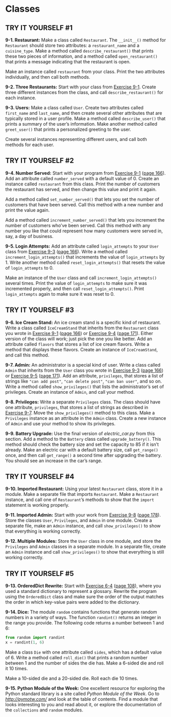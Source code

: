 

# Classes


## TRY IT YOURSELF #1

<span id="ch9exe1"></span>**9-1. Restaurant:** Make a class called
`Restaurant`. The `__init__()` method for `Restaurant` should store two
attributes: a `restaurant_name` and a `cuisine_type`. Make a method
called `describe_restaurant()` that prints these two pieces of
information, and a method called `open_restaurant()` that prints a
message indicating that the restaurant is open.

Make an instance called `restaurant` from your class. Print the two
attributes individually, and then call both methods.

<span id="ch9exe2"></span>**9-2. Three Restaurants:** Start with your
class from [Exercise 9-1](../chapter_09/README.md#ch9exe1). Create three different
instances from the class, and call `describe_restaurant()` for each
instance.

<span id="ch9exe3"></span>**9-3. Users:** Make a class called `User`.
Create two attributes called `first_name` and `last_name`, and then
create several other attributes that are typically stored in a user
profile. Make a method called `describe_user()` that prints a summary of
the user&rsquo;s information. Make another method called `greet_user()` that
prints a personalized greeting to the user.

Create several instances representing different users, and call both
methods for each user.



## TRY IT YOURSELF #2

<span id="ch9exe4"></span>**9-4. Number Served:** Start with your
program from [Exercise 9-1](../chapter_09/README.md#ch9exe1) ([page
166](../chapter_09/README.md#page_166)). Add an attribute called `number_served` with
a default value of 0. Create an instance called `restaurant` from this
class. Print the number of customers the restaurant has served, and then
change this value and print it again.

Add a method called `set_number_served()` that lets you set the number
of customers that have been served. Call this method with a new number
and print the value again.

Add a method called `increment_number_served()` that lets you increment
the number of customers who&rsquo;ve been served. Call this method with any
number you like that could represent how many customers were served in,
say, a day of business.

<span id="ch9exe5"></span>**9-5. Login Attempts:** Add an attribute
called `login_attempts` to your `User` class from [Exercise
9-3](../chapter_09/README.md#ch9exe3) ([page 166](../chapter_09/README.md#page_166)). Write a method
called `increment_login_attempts()` that increments the value of
`login_attempts` by 1. Write another method called
`reset_login_attempts()` that resets the value of `login_attempts` to 0.

Make an instance of the `User` class and call
`increment_login_attempts()` several times. Print the value of
`login_attempts` to make sure it was incremented properly, and then call
`reset_login_attempts()`. Print `login_attempts` again to make sure it
was reset to 0.



## TRY IT YOURSELF #3

<span id="ch9exe6"></span>**9-6. Ice Cream Stand:** An ice cream stand
is a specific kind of restaurant. Write a class called `IceCreamStand`
that inherits from the `Restaurant` class you wrote in [Exercise
9-1](../chapter_09/README.md#ch9exe1) ([page 166](../chapter_09/README.md#page_166)) or [Exercise
9-4](../chapter_09/README.md#ch9exe4) ([page 171](../chapter_09/README.md#page_171)). Either version
of the class will work; just pick the one you like better. Add an
attribute called `flavors` that stores a list of ice cream flavors.
Write a method that displays these flavors. Create an instance of
`IceCreamStand`, and call this method.

<span id="ch9exe7"></span>**9-7. Admin:** An administrator is a special
kind of user. Write a class called `Admin` that inherits from the `User`
class you wrote in [Exercise 9-3](../chapter_09/README.md#ch9exe3) ([page
166](../chapter_09/README.md#page_166)) or [Exercise 9-5](../chapter_09/README.md#ch9exe5) ([page
171](../chapter_09/README.md#page_171)). Add an attribute, `privileges`, that stores a
list of strings like `"can add post"`, `"can delete post"`,
`"can ban user"`, and so on. Write a method called `show_privileges()`
that lists the administrator&rsquo;s set of privileges. Create an instance of
`Admin`, and call your method.

<span id="ch9exe8"></span>**9-8. Privileges:** Write a separate
`Privileges` class. The class should have one attribute, `privileges`,
that stores a list of strings as described in [Exercise
9-7](../chapter_09/README.md#ch9exe7). Move the `show_privileges()` method to this
class. Make a `Privileges` instance as an attribute in the `Admin`
class. Create a new instance of `Admin` and use your method to show its
privileges.

<span id="ch9exe9"></span>**9-9. Battery Upgrade:** Use the final
version of *electric_car.py* from this section. Add a method to the
`Battery` class called `upgrade_battery()`. This method should check the
battery size and set the capacity to 85 if it isn&rsquo;t already. Make an
electric car with a default battery size, call `get_range()` once, and
then call `get_range()` a second time after upgrading the battery. You
should see an increase in the car&rsquo;s range.



## TRY IT YOURSELF #4

<span id="ch9exe10"></span>**9-10. Imported Restaurant:** Using your
latest `Restaurant` class, store it in a module. Make a separate file
that imports `Restaurant`. Make a `Restaurant` instance, and call one of
`Restaurant`&rsquo;s methods to show that the `import` statement is working
properly.

<span id="ch9exe11"></span>**9-11. Imported Admin:** Start with your
work from [Exercise 9-8](../chapter_09/README.md#ch9exe8) ([page
178](../chapter_09/README.md#page_178)). Store the classes `User`, `Privileges`, and
`Admin` in one module. Create a separate file, make an `Admin` instance,
and call `show_privileges()` to show that everything is working
correctly.

<span id="ch9exe12"></span>**9-12. Multiple Modules:** Store the `User`
class in one module, and store the `Privileges` and `Admin` classes in a
separate module. In a separate file, create an `Admin` instance and call
`show_privileges()` to show that everything is still working correctly.



<span id="page_186"></span>

## TRY IT YOURSELF #5

<span id="ch9exe13"></span>**9-13. OrderedDict Rewrite:** Start with
[Exercise 6-4](../chapter_06/README.md#ch6exe4) ([page 108](../chapter_06/README.md#page_108)),
where you used a standard dictionary to represent a glossary. Rewrite
the program using the `OrderedDict` class and make sure the order of the
output matches the order in which key-value pairs were added to the
dictionary.

<span id="ch9exe14"></span>**9-14. Dice:** The module `random` contains
functions that generate random numbers in a variety of ways. The
function `randint()` returns an integer in the range you provide. The
following code returns a number between 1 and 6:

``` python
from random import randint
x = randint(1, 6)
```

Make a class `Die` with one attribute called `sides`, which has a
default value of 6. Write a method called `roll_die()` that prints a
random number between 1 and the number of sides the die has. Make a
6-sided die and roll it 10 times.

Make a 10-sided die and a 20-sided die. Roll each die 10 times.

<span id="ch9exe15"></span>**9-15. Python Module of the Week:** One
excellent resource for exploring the Python standard library is a site
called *Python Module of the Week*. Go to *<http://pymotw.com/>* and
look at the table of contents. Find a module that looks interesting to
you and read about it, or explore the documentation of the `collections`
and `random` modules.

